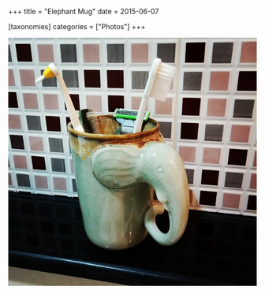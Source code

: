 +++
title = "Elephant Mug"
date = 2015-06-07

[taxonomies]
categories = ["Photos"]
+++

![Elephant Mug](elephant-mug.jpeg)
